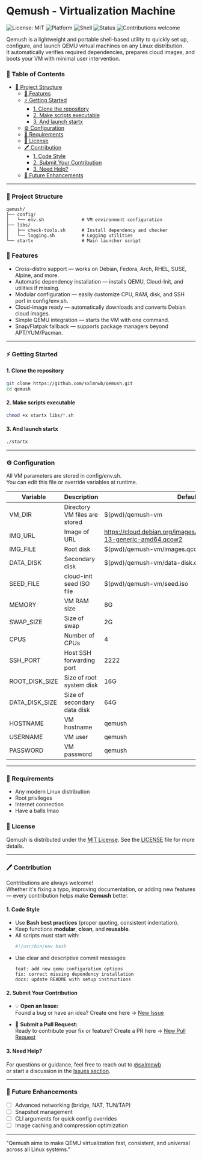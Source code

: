 # Qemush - Virtualization Machine

![License: MIT](https://img.shields.io/badge/License-MIT-yellow.svg)
![Platform](https://img.shields.io/badge/platform-linux-blue.svg)
![Shell](https://img.shields.io/badge/shell-bash-green.svg)
![Status](https://img.shields.io/badge/status-active-success.svg)
![Contributions welcome](https://img.shields.io/badge/contributions-welcome-brightgreen.svg)

Qemush is a lightweight and portable shell-based utility to quickly set up, configure, and launch QEMU virtual machines on any Linux distribution.  
It automatically verifies required dependencies, prepares cloud images, and boots your VM with minimal user intervention.

### 📑 Table of Contents
- [📂 Project Structure](#-project-structure)
  - [🚀 Features](#-features)
  - [⚡ Getting Started](#-getting-started)
    - [1. Clone the repository](#1-clone-the-repository)
    - [2. Make scripts executable](#2-make-scripts-executable)
    - [3. And launch startx](#3-and-launch-startx)
  - [⚙️ Configuration](#️-configuration)
  - [🧰 Requirements](#-requirements)
  - [📜 License](#-license)
  - [🖊️ Contribution](#-contribution)
    - [1. Code Style](#1-code-style)
    - [2. Submit Your Contribution](#2-submit-your-contribution)
    - [3. Need Help?](#3-need-help)
  - [🔮 Future Enhancements](#-future-enhancements)

---

### 📂 Project Structure

```
qemush/
├── config/
│   └── env.sh              # VM environment configuration
├── libs/
│   ├── check-tools.sh      # Install dependency and checker
│   └── logging.sh          # Logging utilities
└── startx                  # Main launcher script

```

### 🚀 Features

- Cross-distro support — works on Debian, Fedora, Arch, RHEL, SUSE, Alpine, and more.  
- Automatic dependency installation — installs QEMU, Cloud-Init, and utilities if missing.  
- Modular configuration — easily customize CPU, RAM, disk, and SSH port in config/env.sh.  
- Cloud-image ready — automatically downloads and converts Debian cloud images.  
- Simple QEMU integration — starts the VM with one command.  
- Snap/Flatpak fallback — supports package managers beyond APT/YUM/Pacman.

---

### ⚡ Getting Started

#### 1. Clone the repository
```bash
git clone https://github.com/sxlmnwb/qemush.git
cd qemush
```
#### 2. Make scripts executable
```bash
chmod +x startx libs/*.sh
```
#### 3. And launch startx
```bash
./startx
```

---

### ⚙️ Configuration

All VM parameters are stored in config/env.sh.  
You can edit this file or override variables at runtime.

Variable | Description | Default
--------- | ------------ | --------
VM_DIR | Directory VM files are stored | $(pwd)/qemush-vm
IMG_URL | Image of URL | https://cloud.debian.org/images/cloud/trixie/latest/debian-13-generic-amd64.qcow2
IMG_FILE | Root disk | $(pwd)/qemush-vm/images.qcow2
DATA_DISK | Secondary disk | $(pwd)/qemush-vm/data-disk.qcow2
SEED_FILE | cloud-init seed ISO file | $(pwd)/qemush-vm/seed.iso
MEMORY | VM RAM size | 8G
SWAP_SIZE | Size of swap | 2G
CPUS | Number of CPUs | 4
SSH_PORT | Host SSH forwarding port | 2222
ROOT_DISK_SIZE | Size of root system disk | 16G
DATA_DISK_SIZE | Size of secondary data disk | 64G
HOSTNAME | VM hostname | qemush
USERNAME | VM user | qemush
PASSWORD | VM password | qemush
---

### 🧰 Requirements

- Any modern Linux distribution
- Root privileges
- Internet connection
- Have a balls lmao

### 📜 License

Qemush is distributed under the [MIT License](https://opensource.org/licenses/MIT). See the [LICENSE](https://github.com/sxlmnwb/qemush/blob/master/LICENSE) file for more details.

---

### 🖊️ Contribution
Contributions are always welcome!  
Whether it's fixing a typo, improving documentation, or adding new features — every contribution helps make **Qemush** better.

#### 1. Code Style
- Use **Bash best practices** (proper quoting, consistent indentation).  
- Keep functions **modular**, **clean**, and **reusable**.  
- All scripts must start with:
  ```bash
  #!/usr/bin/env bash
  ```
- Use clear and descriptive commit messages:
  ```
  feat: add new qemu configuration options
  fix: correct missing dependency installation
  docs: update README with setup instructions
  ```

#### 2. Submit Your Contribution
- 💡 **Open an Issue:**  
  Found a bug or have an idea? Create one here → [New Issue](https://github.com/sxlmnwb/qemush/issues/new)
  
- 🔁 **Submit a Pull Request:**  
  Ready to contribute your fix or feature? Create a PR here → [New Pull Request](https://github.com/sxlmnwb/qemush/pulls)

#### 3. Need Help?
For questions or guidance, feel free to reach out to [@sxlmnwb](https://github.com/sxlmnwb)  
or start a discussion in the [Issues section](https://github.com/sxlmnwb/qemush/issues).

---

### 🔮 Future Enhancements
- [ ] Advanced networking (bridge, NAT, TUN/TAP)  
- [ ] Snapshot management
- [ ] CLI arguments for quick config overrides  
- [ ] Image caching and compression optimization  

---

"Qemush aims to make QEMU virtualization fast, consistent, and universal across all Linux systems."
